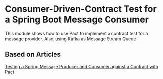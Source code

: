 # Consumer-Driven-Contract Test for a Spring Boot Message Consumer

This module shows how to use Pact to implement a contract test for a message provider.
Also, using Kafka as Message Stream Queue

## Based on Articles
[Testing a Spring Message Producer and Consumer against a Contract with Pact](https://reflectoring.io/cdc-pact-messages/)

